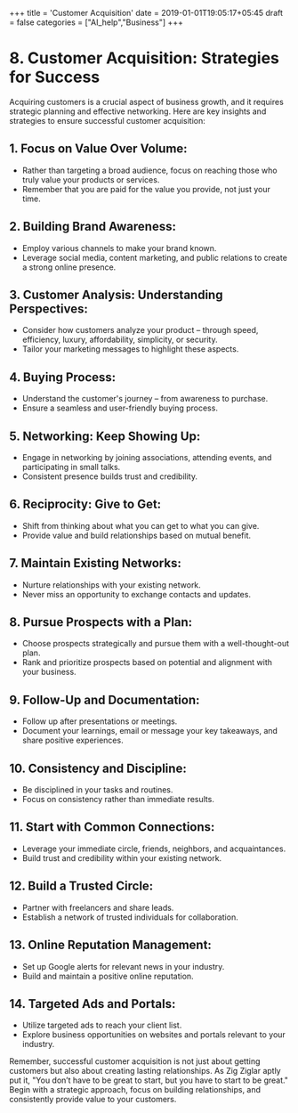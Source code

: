 +++
title = 'Customer Acquisition'
date = 2019-01-01T19:05:17+05:45
draft = false
categories = ["AI_help","Business"]
+++
# 8. Customer Acquisition: Strategies for Success

Acquiring customers is a crucial aspect of business growth, and it requires strategic planning and effective networking. Here are key insights and strategies to ensure successful customer acquisition:

## 1. Focus on Value Over Volume:
   - Rather than targeting a broad audience, focus on reaching those who truly value your products or services.
   - Remember that you are paid for the value you provide, not just your time.

## 2. Building Brand Awareness:
   - Employ various channels to make your brand known.
   - Leverage social media, content marketing, and public relations to create a strong online presence.

## 3. Customer Analysis: Understanding Perspectives:
   - Consider how customers analyze your product – through speed, efficiency, luxury, affordability, simplicity, or security.
   - Tailor your marketing messages to highlight these aspects.

## 4. Buying Process:
   - Understand the customer's journey – from awareness to purchase.
   - Ensure a seamless and user-friendly buying process.

## 5. Networking: Keep Showing Up:
   - Engage in networking by joining associations, attending events, and participating in small talks.
   - Consistent presence builds trust and credibility.

## 6. Reciprocity: Give to Get:
   - Shift from thinking about what you can get to what you can give.
   - Provide value and build relationships based on mutual benefit.

## 7. Maintain Existing Networks:
   - Nurture relationships with your existing network.
   - Never miss an opportunity to exchange contacts and updates.

## 8. Pursue Prospects with a Plan:
   - Choose prospects strategically and pursue them with a well-thought-out plan.
   - Rank and prioritize prospects based on potential and alignment with your business.

## 9. Follow-Up and Documentation:
   - Follow up after presentations or meetings.
   - Document your learnings, email or message your key takeaways, and share positive experiences.

## 10. Consistency and Discipline:
   - Be disciplined in your tasks and routines.
   - Focus on consistency rather than immediate results.

## 11. Start with Common Connections:
   - Leverage your immediate circle, friends, neighbors, and acquaintances.
   - Build trust and credibility within your existing network.

## 12. Build a Trusted Circle:
   - Partner with freelancers and share leads.
   - Establish a network of trusted individuals for collaboration.

## 13. Online Reputation Management:
   - Set up Google alerts for relevant news in your industry.
   - Build and maintain a positive online reputation.

## 14. Targeted Ads and Portals:
   - Utilize targeted ads to reach your client list.
   - Explore business opportunities on websites and portals relevant to your industry.

Remember, successful customer acquisition is not just about getting customers but also about creating lasting relationships. As Zig Ziglar aptly put it, "You don’t have to be great to start, but you have to start to be great." Begin with a strategic approach, focus on building relationships, and consistently provide value to your customers.

